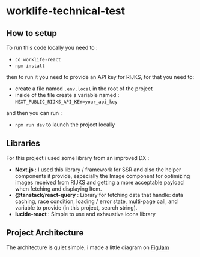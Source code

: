 # worklife-technical-test

## How to setup

To run this code locally you need to :

- `cd worklife-react`
- `npm install`

then to run it you need to provide an API key for RIJKS, for that you need to:

- create a file named `.env.local` in the root of the project
- inside of the file create a variable named :
  `NEXT_PUBLIC_RIJKS_API_KEY=your_api_key`

and then you can run :

- `npm run dev` to launch the project locally

## Libraries

For this project i used some library from an improved DX :

- **Next.js** : I used this library / framework for SSR and also the helper components it provide, especially the Image component for optimizing images received from RIJKS and getting a more acceptable payload when fetching and displaying Item.
- **@tanstack/react-query** : Library for fetching data that handle: data caching, race condition, loading / error state, multi-page call, and variable to provide (in this project, search string).
- **lucide-react** : Simple to use and exhaustive icons library

## Project Architecture

The architecture is quiet simple, i made a little diagram on
<a href="(https://www.figma.com/board/RSTIbvTvvSKMz7wXkCdgML/worlike-project-architecture?node-id=0-1&t=UlE8AT1MltRUxmam-1)" target="_blank">FigJam</a>

<!-- [FigJam](https://www.figma.com/board/RSTIbvTvvSKMz7wXkCdgML/worlike-project-architecture?node-id=0-1&t=UlE8AT1MltRUxmam-1) -->
